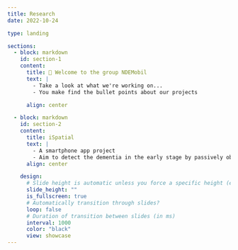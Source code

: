 ```yaml
---
title: Research
date: 2022-10-24

type: landing

sections:
  - block: markdown
    id: section-1
    content:
      title: 👋 Welcome to the group NDEMobil
      text: |
        - Take a look at what we're working on...
        - You make find the bullet points about our projects

      align: center

  - block: markdown
    id: section-2
    content:
      title: iSpatial
      text: |
        - A smartphone app project
        - Aim to detect the dementia in the early stage by passively observing users walking pattern
      align: center

    design:
      # Slide height is automatic unless you force a specific height (e.g. '400px')
      slide_height: ""
      is_fullscreen: true
      # Automatically transition through slides?
      loop: false
      # Duration of transition between slides (in ms)
      interval: 1000
      color: "black"
      view: showcase
---
```

